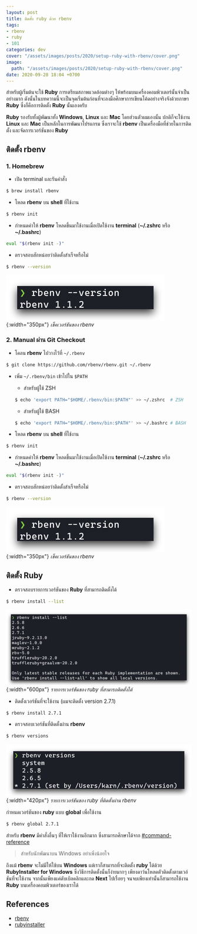 ```yaml
---
layout: post
title: ติดตั้ง ruby ด้วย rbenv
tags:
- rbenv
- ruby
- 101
categories: dev
cover: "/assets/images/posts/2020/setup-ruby-with-rbenv/cover.png"
image:
  path: "/assets/images/posts/2020/setup-ruby-with-rbenv/cover.png"
date: 2020-09-28 18:04 +0700
---
```

สำหรับผู้เริ่มต้นจะใช้ **Ruby** การเตรียมสภาพแวดล้อมต่างๆ ให้พร้อมบนเครื่องคอมพิวเตอร์นั้นจำเป็นอย่างมาก ดังนั้นในบทความนี้จะเป็นจุดเริ่มต้นก่อนที่จะลงมือศึกษาการเขียนโค้ดอย่างจริงจังด้วยภาษา **Ruby** ซึ่งก็คือการติดตั้ง **Ruby** นั้นเองครับ

**Ruby** รองรับทั้งผู้พัฒนาทั้ง **Windows**, **Linux** และ **Mac** โดยส่วนตัวผมเองนั้น ปกติก็จะใช้งาน **Linux** และ **Mac** เป็นหลักในการพัฒนาโปรแกรม ซึ่งเราจะใช้ **rbenv** เป็นเครื่องมือที่ช่วยในการติดตั้ง และจัดการเวอร์ชันของ **Ruby**

## ติดตั้ง rbenv

### 1. Homebrew
- เปิด terminal และรันคำสั่ง

```bash
$ brew install rbenv
```

- โหลด **rbenv** บน **shell** ที่ใช้งาน

```bash
$ rbenv init
```

- กำหนดค่าให้ **rbenv** โหลดขึ้นมาใช้งานเมื่อเปิดใช้งาน **terminal** (**~/.zshrc** หรือ **~/.bashrc**)

```bash
eval "$(rbenv init -)"
```

- ตรวจสอบสักหน่อยว่าติดตั้งสำเร็จหรือไม่

```bash
$ rbenv --version
```

![rbenv_version](/assets/images/posts/2020/setup-ruby-with-rbenv/rbenv_version.png){:width="350px"}
*เช็คเวอร์ชันของ rbenv*

### 2. Manual ผ่าน Git Checkout

- โคลน **rbenv** ไปวางไว้ที่ `~/.rbenv`

```bash
$ git clone https://github.com/rbenv/rbenv.git ~/.rbenv
```

- เพิ่ม `~/.rbenv/bin` เข้าไปใน `$PATH`

  - สำหรับผู้ใช้ ZSH

  ```bash
  $ echo 'export PATH="$HOME/.rbenv/bin:$PATH"' >> ~/.zshrc  # ZSH
  ```

  - สำหรับผู้ใช้ BASH

  ```bash
  $ echo 'export PATH="$HOME/.rbenv/bin:$PATH"' >> ~/.bashrc # BASH
  ```

- โหลด **rbenv** บน **shell** ที่ใช้งาน

```bash
$ rbenv init
```

- กำหนดค่าให้ **rbenv** โหลดขึ้นมาใช้งานเมื่อเปิดใช้งาน **terminal** (**~/.zshrc** หรือ **~/.bashrc**)

```bash
eval "$(rbenv init -)"
```

- ตรวจสอบสักหน่อยว่าติดตั้งสำเร็จหรือไม่

```bash
$ rbenv --version
```

![rbenv_version](/assets/images/posts/2020/setup-ruby-with-rbenv/rbenv_version.png){:width="350px"}
*เช็คเวอร์ชันของ rbenv*

## ติดตั้ง Ruby
- ตรวจสอบรายการเวอร์ชันของ **Ruby** ที่สามารถติดตั้งได้

```bash
$ rbenv install --list
```

![rbenv_version](/assets/images/posts/2020/setup-ruby-with-rbenv/rbenv_list.png){:width="600px"}
*รายการเวอร์ชันของ ruby ที่สามารถติดตั้งได้*

- ติดตั้งเวอร์ชันที่จะใช้งาน (ผมจะติดตั้ง version 2.7.1)

```bash
$ rbenv install 2.7.1
```

- ตรวจสอบเวอร์ชันที่ติดตั้งผ่าน **rbenv**

```bash
$ rbenv versions
```
![rbenv_version](/assets/images/posts/2020/setup-ruby-with-rbenv/rbenv_versions.png){:width="420px"}
*รายการเวอร์ชันของ ruby ที่ติดตั้งผ่าน rbenv*

กำหนดเวอร์ชันของ **ruby** แบบ **global** เพื่อใช้งาน

```bash
$ rbenv global 2.7.1
```

สำหรับ **rbenv** มีคำสั่งอื่นๆ ที่ให้เราใช้งานอีกมาก ซึ่งสามารถศึกษาได้จาก [#command-reference](https://github.com/rbenv/rbenv#command-reference)

> สำหรับนักพัฒนาบน Windows อย่าเพิ่งน้อยใจ

ถึงแม้ **rbenv** จะไม่มีให้ใช้บน **Windows** แต่เราก็สามารถที่จะติดตั้ง **ruby** ได้ด้วย **RubyInstaller for Windows** ซึ่งวิธีการติดตั้งนั้นก็ง่ายมากๆ เพียงดาว์นโหลดตัวติดตั้งตามเวอ์ชันที่จะใช้งาน จากนั้นเพียงแค่ดับเบิลคลิกและกด **Next** ไปเรื่อยๆ จนจบเพียงเท่านั้นก็สามารถใช้งาน **Ruby** บนเครื่องคอมพิวเตอร์ของเราได้

## References
- [rbenv](https://github.com/rbenv/rbenv)
- [rubyinstaller](https://rubyinstaller.org/)
